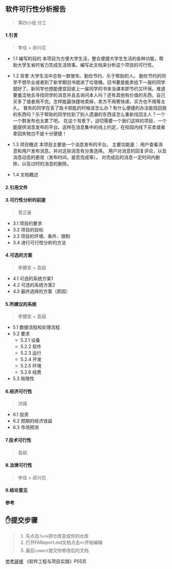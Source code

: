 ## 软件可行性分析报告

> 第四小组 分工
#### 1.引言
> 李佳 + 邱兴花
* 1.1 编写的目的
本项目为方便大学生活，整合便捷大学生生活的各种功能，帮助大学生省时省力完成生活琐事。编写此文档来分析这个项目的可行性。
* 1.2 背景
大学生活中总有一群冒失、勤俭节约、乐于帮助的人。
	勤俭节约的同学不想毕业或者到了新学期旧书就进了垃圾桶，旧书要是能卖给下一届的同学就好了。新同学也想能便宜回收上一届同学的书来当课本即节约又环保。难道要羞涩地去寻找同学的消息并且去询问本人吗？还有其他有价值的东西，自己买多了或者用不完。怎样能最快捷地卖掉，卖方不用寄快递，买方也不用等太久。
	冒失的同学在丢了饭卡钥匙的时候该怎么办？有什么便捷的办法能找回我的东西吗？乐于帮助的同学捡到了别人遗漏的东西该怎么重新找回主人？一个一个群发布也太累了吧。
	在这个背景下，迫切需要一个我们这样的项目，一个能提供消息发布的平台。这样在消息集中的线上约定，在校园内线下买卖或者拿回失物岂不是十分便捷！

* 1.3 项目概述
本项目主要是一个消息发布的平台。
主要功能是：
用户查看消息和用户发布消息。并对这些消息有分类选择。
用户对消息的回复评论，以及消息动态的更改（发布时间，是否完成等）。
对完成后的消息一定时间内删除，以及过时的消息的删除。

* 1.4 文档概述
#### 2.引用文件
#### 3.可行性分析的前提
> 曾正豪
* 3.1 项目的要求
* 3.2 项目的目标
* 3.3 项目的环境、条件、限制
* 3.4 进行可行性分析的方法
#### 4.可选的方案
> 李健宣 + 袁超
* 4.1 可选的系统方案1
* 4.2 可选的系统方案2
* 4.3 最终选择的方案（原因）
#### 5.所建议的系统
> 李健宣 + 袁超
* 5.1 数据流程和处理流程
* 5.2 要求
  * 5.2.1 设备
  * 5.2.2 软件
  * 5.2.3 运行
  * 5.2.4 开发
  * 5.2.5 环境
  * 5.2.6 经费
* 5.3 局限性
#### 6.经济可行性
> 洪城
* 6.1 投资
* 6.2 预期的经济效益
* 6.3 市场预测
#### 7.技术可行性
> 袁超
#### 8.法律可行性
> 李佳 + 邱兴花
#### 9.结论意见

**参考**
## :hand:提交步骤
> 1. 先点击`fork`把仓库变成你的仓库
> 2. 打开FAReport.md文档点击:pencil2:开始编辑
> 3. 最后`commit`提交你修改后的文档

[参考链接](https://max.book118.com/html/2017/0804/125872472.shtm)
《软件工程与项目实践》P55页
